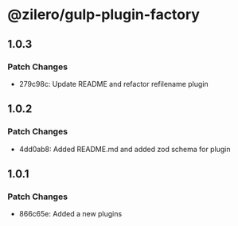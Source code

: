 # @zilero/gulp-plugin-factory

## 1.0.3

### Patch Changes

- 279c98c: Update README and refactor refilename plugin

## 1.0.2

### Patch Changes

- 4dd0ab8: Added README.md and added zod schema for plugin

## 1.0.1

### Patch Changes

- 866c65e: Added a new plugins
